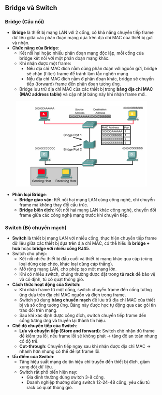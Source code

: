 ## Bridge và Switch

### Bridge (Cầu nối)
- **Bridge** là thiết bị mạng LAN với 2 cổng, có khả năng chuyển tiếp frame dữ liệu giữa các phân đoạn mạng dựa trên địa chỉ MAC của thiết bị gửi và nhận.
- **Chức năng của Bridge**:
  - Kết nối hai hoặc nhiều phân đoạn mạng độc lập, mỗi cổng của bridge kết nối với một phân đoạn mạng khác.
  - Khi nhận được một frame:
    - Nếu địa chỉ MAC đích nằm cùng phân đoạn với nguồn gửi, bridge sẽ chặn (filter) frame để tránh làm tắc nghẽn mạng.
    - Nếu địa chỉ MAC đích nằm ở phân đoạn khác, bridge sẽ chuyển tiếp (forward) frame đến phân đoạn tương ứng.
  - Bridge lưu trữ địa chỉ MAC của các thiết bị trong **bảng địa chỉ MAC (MAC address table)** và cập nhật bảng này khi nhận frame mới.

<p align="center">
  <img src="../image/Chapter3/Bridge.png" alt="Bridge">
</p>

- **Phân loại Bridge**:
  - **Bridge giao vận**: Kết nối hai mạng LAN cùng công nghệ, chỉ chuyển frame mà không thay đổi cấu trúc.
  - **Bridge biên dịch**: Kết nối hai mạng LAN khác công nghệ, chuyển đổi frame giữa các công nghệ mạng trước khi chuyển tiếp.

### Switch (Bộ chuyển mạch)
- **Switch** là thiết bị mạng LAN với nhiều cổng, thực hiện chuyển tiếp frame dữ liệu giữa các thiết bị dựa trên địa chỉ MAC, có thể hiểu là **bridge + hub** hoặc **bridge với nhiều cổng RJ45**.
- Switch cho phép:
  - Kết nối nhiều thiết bị đầu cuối và thiết bị mạng khác qua cáp (cùng loại dùng cáp chéo, khác loại dùng cáp thẳng).
  - Mở rộng mạng LAN, cho phép tạo một mạng lớn.
  - Khi có nhiều switch, chúng thường được đặt trong **tủ rack** để bảo vệ và cố định, tủ có quạt thông gió.
- **Cách thức hoạt động của Switch**:
  - Khi nhận frame từ một cổng, switch chuyển frame đến cổng tương ứng dựa trên địa chỉ MAC nguồn và đích trong frame.
  - Switch sử dụng **bảng chuyển mạch** để lưu trữ địa chỉ MAC của thiết bị và số cổng tương ứng. Bảng này được học tự động qua các gói tin trao đổi trên mạng.
  - Sau khi xác định được cổng đích, switch chuyển tiếp frame đến cổng tương ứng và truyền lại thành tín hiệu.
- **Chế độ chuyển tiếp của Switch**:
  - **Lưu và chuyển tiếp (Store and forward)**: Switch chờ nhận đủ frame để kiểm tra lỗi, nếu frame lỗi sẽ không phát -> tăng độ an toàn nhưng có độ trễ.
  - **Cut-through**: Chuyển tiếp ngay sau khi nhận được địa chỉ MAC -> nhanh hơn nhưng có thể để lọt frame lỗi.
- **Ưu điểm của Switch**:
  - Tăng hiệu suất mạng do tín hiệu chỉ truyền đến thiết bị đích, giảm xung đột dữ liệu.
  - Switch rất phổ biến hiện nay:
    - Gia đình thường dùng switch 3-8 cổng.
    - Doanh nghiệp thường dùng switch 12-24-48 cổng, yêu cầu tủ rack có quạt thông gió.
